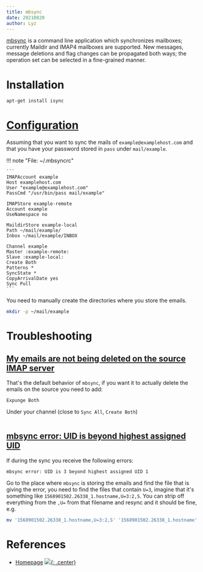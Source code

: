 ```yaml
---
title: mbsync
date: 20210820
author: Lyz
---
```


[mbsync](https://isync.sourceforge.io/mbsync.html) is a command line application
which synchronizes mailboxes; currently Maildir and IMAP4 mailboxes are
supported. New messages, message deletions and flag changes can be propagated
both ways; the operation set can be selected in a fine-grained manner.

# Installation

```bash
apt-get install isync
```

# [Configuration](https://github.com/pazz/alot/wiki/pazz's-mail-setup#fetching-mail-mbsync)

Assuming that you want to sync the mails of `example@examplehost.com` and that
you have your password stored in `pass` under `mail/example`.

!!! note "File: ~/.mbsyncrc"

    ```
    IMAPAccount example
    Host examplehost.com
    User "example@examplehost.com"
    PassCmd "/usr/bin/pass mail/example"

    IMAPStore example-remote
    Account example
    UseNamespace no

    MaildirStore example-local
    Path ~/mail/example/
    Inbox ~/mail/example/INBOX

    Channel example
    Master :example-remote:
    Slave :example-local:
    Create Both
    Patterns *
    SyncState *
    CopyArrivalDate yes
    Sync Pull
    ```

You need to manually create the directories where you store the emails.

```bash
mkdir -p ~/mail/example
```

# Troubleshooting

## [My emails are not being deleted on the source IMAP server](https://isync-devel.narkive.com/lC9HJC40/how-do-i-get-mbsync-to-remove-mail-on-the-imap-server)

That's the default behavior of `mbsync`, if you want it to actually delete the emails on the source you need to add:

```
Expunge Both
```
Under your channel (close to `Sync All`, `Create Both`)
```
```
## [mbsync error: UID is beyond highest assigned UID](https://stackoverflow.com/questions/39513469/mbsync-error-uid-is-beyond-highest-assigned-uid)

If during the sync you receive the following errors:

```
mbsync error: UID is 3 beyond highest assigned UID 1
```

Go to the place where `mbsync` is storing the emails and find the file that is giving the error, you need to find the files that contain `U=3`, imagine that it's something like `1568901502.26338_1.hostname,U=3:2,S`. You can strip off everything from the `,U=` from that filename and resync and it should be fine, e.g.

```bash
mv '1568901502.26338_1.hostname,U=3:2,S' '1568901502.26338_1.hostname'
```

# References

* [Homepage](https://isync.sourceforge.io/mbsync.html)
[![](not-by-ai.svg){: .center}](https://notbyai.fyi)
